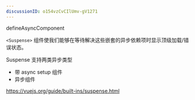 ```yaml
---
discussionID: o154vzCvCIlUmv-gV1271
---
```

defineAsyncComponent

`<Suspense>` 组件使我们能够在等待解决这些嵌套的异步依赖项时显示顶级加载/错误状态。

Suspense 支持两类异步类型
- 带 async setup 组件
- 异步组件 

https://vuejs.org/guide/built-ins/suspense.html
